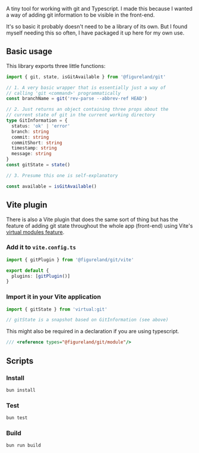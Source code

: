 A tiny tool for working with git and Typescript. I made this because I wanted a way of adding git information to be visible in the front-end.

It's so basic it probably doesn't need to be a library of its own. But I found myself needing this so often, I have packaged it up here for my own use.

## Basic usage

This library exports three little functions:

```ts
import { git, state, isGitAvailable } from '@figureland/git'

// 1. A very basic wrapper that is essentially just a way of
// calling 'git <command>' programmatically
const branchName = git('rev-parse --abbrev-ref HEAD')

// 2. Just returns an object containing three props about the
// current state of git in the current working directory
type GitInformation = {
  status: 'ok' | 'error'
  branch: string
  commit: string
  commitShort: string
  timestamp: string
  message: string
}
const gitState = state()

// 3. Presume this one is self-explanatory

const available = isGitAvailable()
```

## Vite plugin

There is also a Vite plugin that does the same sort of thing but has the feature of adding git state throughout the whole app (front-end) using Vite's [virtual modules feature](https://vitejs.dev/guide/api-plugin#virtual-modules-convention).

### Add it to `vite.config.ts`

```ts
import { gitPlugin } from '@figureland/git/vite'

export default {
  plugins: [gitPlugin()]
}
```

### Import it in your Vite application

```ts
import { gitState } from 'virtual:git'

// gitState is a snapshot based on GitInformation (see above)
```

This might also be required in a declaration if you are using typescript.

```ts
/// <reference types="@figureland/git/module"/>
```

## Scripts

### Install

```bash
bun install
```

### Test

```bash
bun test
```

### Build

```bash
bun run build
```
